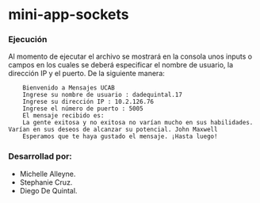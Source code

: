 # mini-app-sockets

### Ejecución
Al momento de ejecutar el archivo se mostrará en la consola unos inputs o campos en los cuales se deberá especificar el nombre de usuario, la dirección IP y el puerto. De la siguiente manera:

```
    Bienvenido a Mensajes UCAB
    Ingrese su nombre de usuario : dadequintal.17
    Ingrese su dirección IP : 10.2.126.76
    Ingrese el número de puerto : 5005
    El mensaje recibido es:
    La gente exitosa y no exitosa no varían mucho en sus habilidades. Varían en sus deseos de alcanzar su potencial. John Maxwell     
    Esperamos que te haya gustado el mensaje. ¡Hasta luego!
```

### Desarrollad por:
- Michelle Alleyne.
- Stephanie Cruz.
- Diego De Quintal.
